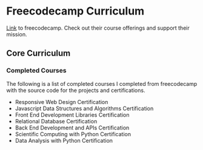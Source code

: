 # Freecodecamp Curriculum

[Link](https://www.freecodecamp.org/learn) to freecodecamp. Check out their course offerings and support their mission.

## Core Curriculum

### Completed Courses

The following is a list of completed courses I completed from freecodecamp with the source code for the projects and certifications.

- Responsive Web Design Certification
- Javascript Data Structures and Algorithms Certification
- Front End Development Libraries Certification
- Relational Database Certification
- Back End Development and APIs Certification
- Scientific Computing with Python Certification
- Data Analysis with Python Certification
